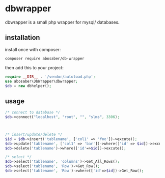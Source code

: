 <!-- @format -->

# dbwrapper

dbwrapper is a small php wrapper for mysql/ databases.

## installation

install once with composer:

```
composer require abosaber/db-wrapper
```

then add this to your project:

```php
require __DIR__ . '/vendor/autoload.php';
use abosaber\DbWrapper\dbwrapper;
$db = new dbhelper();
```

## usage

```php
/* connect to database */
$db->connect("localhost", "root", "", "slms", 3306);



/* insert/update/delete */
$id = $db->insert('tablename', ['col1' => 'foo'])->excute();
$db->update('tablename', ['col1' => 'bar'])->where(['id' => $id])->excute();
$db->delete('tablename')->where(['id'=>$id])->excute();

/* select */
$db->select('tablename', 'columns')->Get_All_Rows();
$db->select('tablename', 'Row')->Get_Row();
$db->select('tablename', 'Row')->where(['id'=>$id])->Get_Row();

```
